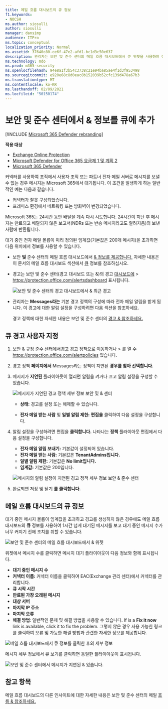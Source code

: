 ```yaml
---
title: 메일 흐름 대시보드의 큐 정보
f1.keywords:
- NOCSH
ms.author: siosulli
author: siosulli
manager: dansimp
audience: ITPro
ms.topic: conceptual
localization_priority: Normal
ms.assetid: 37640c80-ce6f-47e2-afd1-bc1d3c50e637
description: 관리자는 보안 및 준수 센터의 메일 흐름 대시보드에서 큐 위젯을 사용하여 아웃바운드 커넥터를 통해 해당 & 또는 파트너 조직으로의 실패한 메일 흐름을 모니터링하는 방법을 배울 수 있습니다.
ms.technology: mdo
ms.prod: m365-security
ms.openlocfilehash: 94e8a1f3b54c3738c21e94ba85ae4f1d3f953498
ms.sourcegitcommit: e920e68c8d0eac8b152039b52cfc139d478a67b3
ms.translationtype: MT
ms.contentlocale: ko-KR
ms.lasthandoff: 02/09/2021
ms.locfileid: "50150174"
---
```

# <a name="queues-insight-in-the-security--compliance-center"></a>보안 및 준수 센터에서 & 정보를 큐에 추가

[!INCLUDE [Microsoft 365 Defender rebranding](../includes/microsoft-defender-for-office.md)]

**적용 대상**
- [Exchange Online Protection](https://go.microsoft.com/fwlink/?linkid=2148611)
- [Microsoft Defender for Office 365 요금제 1 및 계획 2](https://go.microsoft.com/fwlink/?linkid=2148715)
- [Microsoft 365 Defender](https://go.microsoft.com/fwlink/?linkid=2118804)

커넥터를 사용하여 조직에서 사용자 조직 또는 파트너 전자 메일 서버로 메시지를 보낼 수 없는 경우 메시지는 Microsoft 365에서 대기됩니다. 이 조건을 발생하게 하는 일반적인 예는 다음과 같습니다.

- 커넥터가 잘못 구성되었습니다.
- 프레미스 환경에서 네트워킹 또는 방화벽이 변경되었습니다.

Microsoft 365는 24시간 동안 배달을 계속 다시 시도합니다. 24시간이 지난 후 메시지는 만료되고 배달되지 않은 보고서(NDRs 또는 반송 메시지라고도 알려지음)의 보낸 사람에 반환됩니다.

대기 중인 전자 메일 볼륨이 미리 정의된 임계값(기본값은 200개 메시지)을 초과하면 다음 위치에서 정보를 사용할 수 있습니다.

- 보안 **및** 준수 [](mail-flow-insights-v2.md) 센터의 메일 흐름 대시보드에서 [& 정보를 제공합니다.](https://protection.office.com) 자세한 내용은 이 문서의 메일 흐름 대시보드 섹션에서 [큐](#queues-insight-in-the-mail-flow-dashboard) 정보를 참조하십시오.

- 경고는 보안  및 준수 센터(경고 대시보드 또는 &)의 경고 [대시보드에](https://protection.office.com) \>  <https://protection.office.com/alertsdashboard> 표시됩니다.

  ![보안 및 준수 센터의 경고 대시보드에서 & 최근 경고](../../media/mfi-queued-messages-alert.png)

- 관리자는 **Messages라는** 기본 경고 정책의 구성에 따라 전자 메일 알림을 받게 됩니다. 이 경고에 대한 알림 설정을 구성하려면 다음 섹션을 참조하세요.

  경고 정책에 대한 자세한 내용은 보안 및 준수 센터의 [경고 & 참조하세요.](../../compliance/alert-policies.md)

## <a name="customize-queue-alerts"></a>큐 경고 사용자 지정

1. 보안 & 규정 준수 [센터에서](https://protection.office.com)경고  경고 정책으로 이동하거나 \>  를 열 수 <https://protection.office.com/alertpolicies> 있습니다.

2. 경고 정책 **페이지에서** Messages라는 정책이 지연된 **경우를 찾아 선택합니다.**

3. 메시지가 **지연된** 플라이아웃이 열리면 알림을 켜거나 끄고 알림 설정을 구성할 수 있습니다.

   ![메시지가 지연된 경고 정책 세부 정보 보안 및 & 센터](../../media/mfi-queued-messages-alert-policy.png)

   - **상태:** 경고를 설정 또는 해제할 수 있습니다.

   - **전자 메일 받는 사람** 및 **일별 알림 제한:** **편집을** 클릭하여 다음 설정을 구성합니다.

4. 알림 설정을 구성하려면 편집을 **클릭합니다.** 나타나는 **정책** 플라이아웃 편집에서 다음 설정을 구성합니다.

   - **전자 메일 알림 보내기:** 기본값이 설정되어 있습니다.
   - **전자 메일 받는 사람:** 기본값은 **TenantAdmins입니다.**
   - **일별 알림 제한:** 기본값은 **No limit입니다.**
   - **임계값:** 기본값은 200입니다.

   ![메시지의 알림 설정이 지연된 경고 정책 세부 정보 보안 & 준수 센터](../../media/mfi-queued-messages-alert-policy-notification-settings.png)

5. 완료되면 저장 및 닫기 **를** **클릭합니다.**

## <a name="queues-insight-in-the-mail-flow-dashboard"></a>메일 흐름 대시보드의 큐 정보

대기 중인 메시지 볼륨이 임계값을 초과하고 경고를 생성하지 않은 경우에도 메일 흐름 대시보드의 **큐** 정보를 사용하여 1시간 넘게 대기된 메시지를 보고 대기 중인 메시지 수가 너무 커지기 전에 조치를 취할 수 있습니다. [](mail-flow-insights-v2.md)

![보안 및 준수 센터의 메일 흐름 대시보드에서 & 위젯](../../media/mfi-queues-widget.png)

위젯에서 메시지 수를 클릭하면 메시지 대기  플라이아웃이 다음 정보와 함께 표시됩니다.

- **대기 중인 메시지 수**
- **커넥터 이름:** 커넥터 이름을 클릭하여 EAC(Exchange 관리 센터)에서 커넥터를 관리합니다.
- **큐 시작 시간**
- **만료된 가장 오래된 메시지**
- **대상 서버**
- **마지막 IP 주소**
- **마지막 오류**
- **해결 방법**: 일반적인 문제 및 해결 방법을 사용할 수 있습니다. If is a **Fix it now** link is available, click it to fix the problem. 그렇지 않은 경우 사용 가능한 링크를 클릭하여 오류 및 가능한 해결 방법과 관련한 자세한 정보를 제공합니다.

![메일 흐름 대시보드에서 큐 정보를 클릭한 후의 세부 정보](../../media/mfi-queues-details.png)

메시지 세부 정보에서 큐  보기를 클릭하면 동일한 플라이아웃이 표시됩니다. 

![보안 및 준수 센터에서 메시지가 지연된 & 있습니다.](../../media/mfi-queued-messages-alert-details.png)

## <a name="see-also"></a>참고 항목

메일 흐름 대시보드의 다른 인사이트에 대한 자세한 내용은 보안 및 준수 센터의 메일 [흐름 & 참조하세요.](mail-flow-insights-v2.md)
